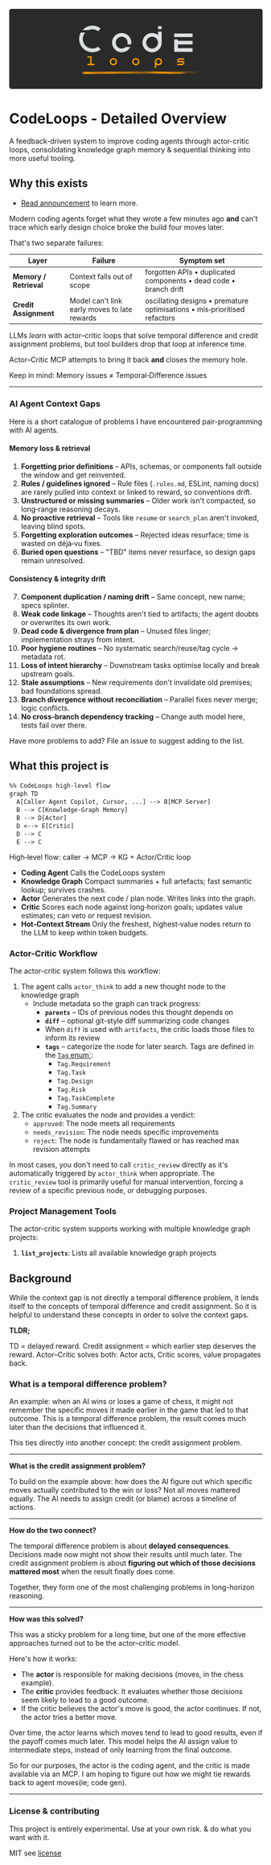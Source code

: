 ![CodeLoops](../codeloops_banner.svg)

# CodeLoops - Detailed Overview

A feedback-driven system to improve coding agents through actor-critic loops, consolidating knowledge graph memory & sequential thinking into more useful tooling.

## Why this exists

- [Read announcement](https://bytes.silvabyte.com/improving-coding-agents-an-early-look-at-codeloops-for-building-more-reliable-software/) to learn more.

Modern coding agents forget what they wrote a few minutes ago **and** can't trace which early design choice broke the build four moves later.

That's two separate failures:

| Layer                  | Failure                                      | Symptom set                                                               |
| ---------------------- | -------------------------------------------- | ------------------------------------------------------------------------- |
| **Memory / Retrieval** | Context falls out of scope                   | forgotten APIs • duplicated components • dead code • branch drift         |
| **Credit Assignment**  | Model can't link early moves to late rewards | oscillating designs • premature optimisations • mis‑prioritised refactors |

LLMs _learn_ with actor–critic loops that solve temporal difference and credit assignment problems, but tool builders drop that loop at inference time.

Actor–Critic MCP attempts to bring it back **and** closes the memory hole.

Keep in mind: Memory issues ≠ Temporal‑Difference issues

---

### AI Agent Context Gaps

Here is a short catalogue of problems I have encountered pair-programming with AI agents.

#### **Memory loss & retrieval**

1. **Forgetting prior definitions** – APIs, schemas, or components fall outside the window and get reinvented.
2. **Rules / guidelines ignored** – Rule files (`.rules.md`, ESLint, naming docs) are rarely pulled into context or linked to reward, so conventions drift.
3. **Unstructured or missing summaries** – Older work isn't compacted, so long‑range reasoning decays.
4. **No proactive retrieval** – Tools like `resume` or `search_plan` aren't invoked, leaving blind spots.
5. **Forgetting exploration outcomes** – Rejected ideas resurface; time is wasted on déjà‑vu fixes.
6. **Buried open questions** – "TBD" items never resurface, so design gaps remain unresolved.

#### **Consistency & integrity drift**

7. **Component duplication / naming drift** – Same concept, new name; specs splinter.
8. **Weak code linkage** – Thoughts aren't tied to artifacts; the agent doubts or overwrites its own work.
9. **Dead code & divergence from plan** – Unused files linger; implementation strays from intent.
10. **Poor hygiene routines** – No systematic search/reuse/tag cycle → metadata rot.
11. **Loss of intent hierarchy** – Downstream tasks optimise locally and break upstream goals.
12. **Stale assumptions** – New requirements don't invalidate old premises; bad foundations spread.
13. **Branch divergence without reconciliation** – Parallel fixes never merge; logic conflicts.
14. **No cross‑branch dependency tracking** – Change auth model here, tests fail over there.

Have more problems to add? File an issue to suggest adding to the list.

## What this project is

```mermaid
%% CodeLoops high‑level flow
graph TD
  A[Caller Agent Copilot, Cursor, ...] --> B[MCP Server]
  B --> C[Knowledge-Graph Memory]
  B --> D[Actor]
  D <--> E[Critic]
  D --> C
  E --> C
```

High‑level flow: caller → MCP → KG + Actor/Critic loop

- **Coding Agent**
  Calls the CodeLoops system
- **Knowledge Graph**
  Compact summaries + full artefacts; fast semantic lookup; survives crashes.
- **Actor**
  Generates the next code / plan node. Writes links into the graph.
- **Critic**
  Scores each node against long‑horizon goals; updates value estimates; can veto or request revision.
- **Hot‑Context Stream**
  Only the freshest, highest‑value nodes return to the LLM to keep within token budgets.

### Actor-Critic Workflow

The actor-critic system follows this workflow:

1. The agent calls `actor_think` to add a new thought node to the knowledge graph
   - Include metadata so the graph can track progress:
     - **`parents`** – IDs of previous nodes this thought depends on
     - **`diff`** – optional git-style diff summarizing code changes
     - When `diff` is used with `artifacts`, the critic loads those files to inform its review
     - **`tags`** – categorize the node for later search. Tags are defined in the
       [`Tag` enum`](../src/engine/tags.ts):
       - `Tag.Requirement`
       - `Tag.Task`
       - `Tag.Design`
       - `Tag.Risk`
       - `Tag.TaskComplete`
       - `Tag.Summary`
2. The critic evaluates the node and provides a verdict:
   - `approved`: The node meets all requirements
   - `needs_revision`: The node needs specific improvements
   - `reject`: The node is fundamentally flawed or has reached max revision attempts

In most cases, you don't need to call `critic_review` directly as it's automatically triggered by `actor_think` when appropriate. The `critic_review` tool is primarily useful for manual intervention, forcing a review of a specific previous node, or debugging purposes.

### Project Management Tools

The actor-critic system supports working with multiple knowledge graph projects:

1. **`list_projects`**: Lists all available knowledge graph projects

## Background

While the context gap is not directly a temporal difference problem, it lends itself to the concepts of temporal difference and credit assignment.
So it is helpful to understand these concepts in order to solve the context gaps.

**TLDR;**

TD = delayed reward.
Credit assignment = which earlier step deserves the reward.
Actor–Critic solves both: Actor acts, Critic scores, value propagates back.

### What is a temporal difference problem?

An example: when an AI wins or loses a game of chess, it might not remember the specific moves it made earlier in the game that led to that outcome. This is a temporal difference problem, the result comes much later than the decisions that influenced it.

This ties directly into another concept: the credit assignment problem.

---

**What is the credit assignment problem?**

To build on the example above: how does the AI figure out which specific moves actually contributed to the win or loss? Not all moves mattered equally. The AI needs to assign credit (or blame) across a timeline of actions.

---

**How do the two connect?**

The temporal difference problem is about **delayed consequences**. Decisions made now might not show their results until much later.
The credit assignment problem is about **figuring out which of those decisions mattered most** when the result finally does come.

Together, they form one of the most challenging problems in long-horizon reasoning.

---

**How was this solved?**

This was a sticky problem for a long time, but one of the more effective approaches turned out to be the actor–critic model.

Here's how it works:

- The **actor** is responsible for making decisions (moves, in the chess example).
- The **critic** provides feedback. It evaluates whether those decisions seem likely to lead to a good outcome.
- If the critic believes the actor's move is good, the actor continues. If not, the actor tries a better move.

Over time, the actor learns which moves tend to lead to good results, even if the payoff comes much later. This model helps the AI assign value to intermediate steps, instead of only learning from the final outcome.

So for our purposes, the actor is the coding agent, and the critic is made available via an MCP. I am hoping to figure out how we might tie rewards back to agent moves(ie; code gen).

---

### License & contributing

This project is entirely experimental. Use at your own risk. & do what you want with it.

MIT see [license](../LICENSE)
